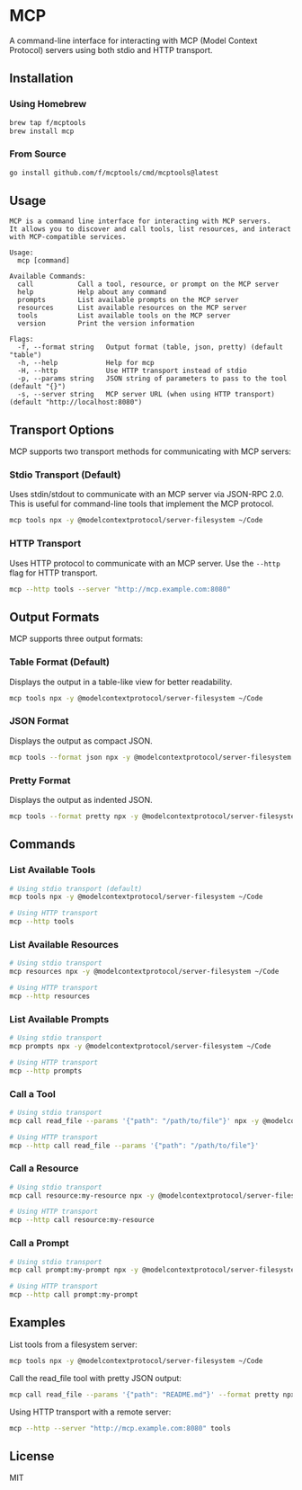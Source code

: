 # MCP

A command-line interface for interacting with MCP (Model Context Protocol) servers using both stdio and HTTP transport.

## Installation

### Using Homebrew

```bash
brew tap f/mcptools
brew install mcp
```

### From Source

```bash
go install github.com/f/mcptools/cmd/mcptools@latest
```

## Usage

```
MCP is a command line interface for interacting with MCP servers.
It allows you to discover and call tools, list resources, and interact with MCP-compatible services.

Usage:
  mcp [command]

Available Commands:
  call           Call a tool, resource, or prompt on the MCP server
  help           Help about any command
  prompts        List available prompts on the MCP server
  resources      List available resources on the MCP server
  tools          List available tools on the MCP server
  version        Print the version information

Flags:
  -f, --format string   Output format (table, json, pretty) (default "table")
  -h, --help            Help for mcp
  -H, --http            Use HTTP transport instead of stdio
  -p, --params string   JSON string of parameters to pass to the tool (default "{}")
  -s, --server string   MCP server URL (when using HTTP transport) (default "http://localhost:8080")
```

## Transport Options

MCP supports two transport methods for communicating with MCP servers:

### Stdio Transport (Default)

Uses stdin/stdout to communicate with an MCP server via JSON-RPC 2.0. This is useful for command-line tools that implement the MCP protocol.

```bash
mcp tools npx -y @modelcontextprotocol/server-filesystem ~/Code
```

### HTTP Transport

Uses HTTP protocol to communicate with an MCP server. Use the `--http` flag for HTTP transport.

```bash
mcp --http tools --server "http://mcp.example.com:8080"
```

## Output Formats

MCP supports three output formats:

### Table Format (Default)

Displays the output in a table-like view for better readability.

```bash
mcp tools npx -y @modelcontextprotocol/server-filesystem ~/Code
```

### JSON Format

Displays the output as compact JSON.

```bash
mcp tools --format json npx -y @modelcontextprotocol/server-filesystem ~/Code
```

### Pretty Format

Displays the output as indented JSON.

```bash
mcp tools --format pretty npx -y @modelcontextprotocol/server-filesystem ~/Code
```

## Commands

### List Available Tools

```bash
# Using stdio transport (default)
mcp tools npx -y @modelcontextprotocol/server-filesystem ~/Code

# Using HTTP transport
mcp --http tools
```

### List Available Resources

```bash
# Using stdio transport
mcp resources npx -y @modelcontextprotocol/server-filesystem ~/Code

# Using HTTP transport
mcp --http resources
```

### List Available Prompts

```bash
# Using stdio transport
mcp prompts npx -y @modelcontextprotocol/server-filesystem ~/Code

# Using HTTP transport
mcp --http prompts
```

### Call a Tool

```bash
# Using stdio transport
mcp call read_file --params '{"path": "/path/to/file"}' npx -y @modelcontextprotocol/server-filesystem ~/Code

# Using HTTP transport
mcp --http call read_file --params '{"path": "/path/to/file"}'
```

### Call a Resource

```bash
# Using stdio transport
mcp call resource:my-resource npx -y @modelcontextprotocol/server-filesystem ~/Code

# Using HTTP transport
mcp --http call resource:my-resource
```

### Call a Prompt

```bash
# Using stdio transport
mcp call prompt:my-prompt npx -y @modelcontextprotocol/server-filesystem ~/Code

# Using HTTP transport
mcp --http call prompt:my-prompt
```

## Examples

List tools from a filesystem server:

```bash
mcp tools npx -y @modelcontextprotocol/server-filesystem ~/Code
```

Call the read_file tool with pretty JSON output:

```bash
mcp call read_file --params '{"path": "README.md"}' --format pretty npx -y @modelcontextprotocol/server-filesystem ~/Code
```

Using HTTP transport with a remote server:

```bash
mcp --http --server "http://mcp.example.com:8080" tools
```

## License

MIT 